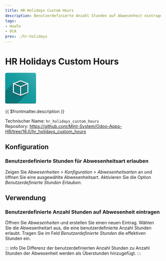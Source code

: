 ```yaml
---
title: HR Holidays Custom Hours
description: Benutzerdefinierte Anzahl Stunden auf Abwesenheit eintragen.
tags:
- HowTo
- OCA
prev: ./hr-holidays
---
```


# HR Holidays Custom Hours
![icon_oms_box](attachments/icon_oms_box.png)

{{ $frontmatter.description }}

Technischer Name: `hr_holidays_custom_hours`\
Repository: <https://github.com/Mint-System/Odoo-Apps-HR/tree/16.0/hr_holidays_custom_hours>

## Konfiguration

### Benutzerdefinierte Stunden für Abwesenheitsart erlauben

Zeigen Sie *Abwesenheiten > Konfiguration > Abwesenheitsarten* an und öffnen Sie eine ausgewählte Abwesenheitsart. Aktivieren Sie die Option *Benutzerdefinierte Stunden Erlauben*.

## Verwendung

### Benutzerdefinierte Anzahl Stunden auf Abwesenheit eintragen

Öffnen Sie *Abwesenheiten* und erstellen Sie einen neuen Eintrag. Wählen Sie die Abwesenheitart aus, die eine benutzerdefinierte Anzahl Stunden erlaubt. Tragen Sie im Feld *Benutzerdefinierte Stunden* die effektiven Stunden ein.

::: info
Die Differenz der benutzerdefinierten Anzahl Stunden zu Anzahl Stunden der Abwesenheit werden als Überstunden hinzugefügt.
:::
